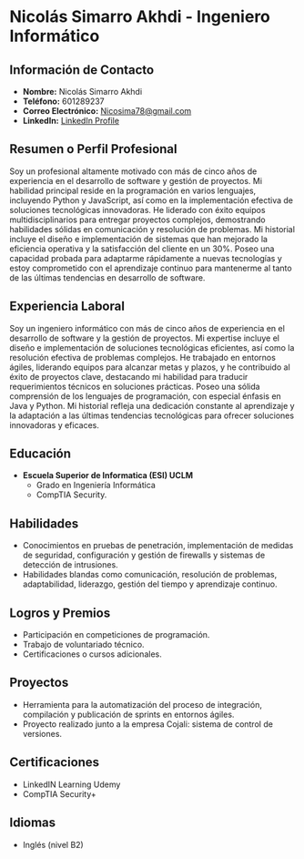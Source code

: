 # Nicolás Simarro Akhdi - Ingeniero Informático

## Información de Contacto
- **Nombre:** Nicolás Simarro Akhdi
- **Teléfono:** 601289237
- **Correo Electrónico:** Nicosima78@gmail.com
- **LinkedIn:** [LinkedIn Profile](https://www.linkedin.com/in/nicol%C3%A1s-simarro-akhdi-075110150/)

## Resumen o Perfil Profesional
Soy un profesional altamente motivado con más de cinco años de experiencia en el desarrollo de software y gestión de proyectos. Mi habilidad principal reside en la programación en varios lenguajes, incluyendo Python y JavaScript, así como en la implementación efectiva de soluciones tecnológicas innovadoras. He liderado con éxito equipos multidisciplinarios para entregar proyectos complejos, demostrando habilidades sólidas en comunicación y resolución de problemas. Mi historial incluye el diseño e implementación de sistemas que han mejorado la eficiencia operativa y la satisfacción del cliente en un 30%. Poseo una capacidad probada para adaptarme rápidamente a nuevas tecnologías y estoy comprometido con el aprendizaje continuo para mantenerme al tanto de las últimas tendencias en desarrollo de software.

## Experiencia Laboral
Soy un ingeniero informático con más de cinco años de experiencia en el desarrollo de software y la gestión de proyectos. Mi expertise incluye el diseño e implementación de soluciones tecnológicas eficientes, así como la resolución efectiva de problemas complejos. He trabajado en entornos ágiles, liderando equipos para alcanzar metas y plazos, y he contribuido al éxito de proyectos clave, destacando mi habilidad para traducir requerimientos técnicos en soluciones prácticas. Poseo una sólida comprensión de los lenguajes de programación, con especial énfasis en Java y Python. Mi historial refleja una dedicación constante al aprendizaje y la adaptación a las últimas tendencias tecnológicas para ofrecer soluciones innovadoras y eficaces.

## Educación
- **Escuela Superior de Informatica (ESI) UCLM**
  - Grado en Ingeniería Informática
  - CompTIA Security.

## Habilidades
- Conocimientos en pruebas de penetración, implementación de medidas de seguridad, configuración y gestión de firewalls y sistemas de detección de intrusiones.
- Habilidades blandas como comunicación, resolución de problemas, adaptabilidad, liderazgo, gestión del tiempo y aprendizaje continuo.

## Logros y Premios
- Participación en competiciones de programación.
- Trabajo de voluntariado técnico.
- Certificaciones o cursos adicionales.

## Proyectos
- Herramienta para la automatización del proceso de integración, compilación y publicación de sprints en entornos ágiles.
- Proyecto realizado junto a la empresa Cojali: sistema de control de versiones.

## Certificaciones
- LinkedIN Learning Udemy
- CompTIA Security+

## Idiomas
- Inglés (nivel B2)

